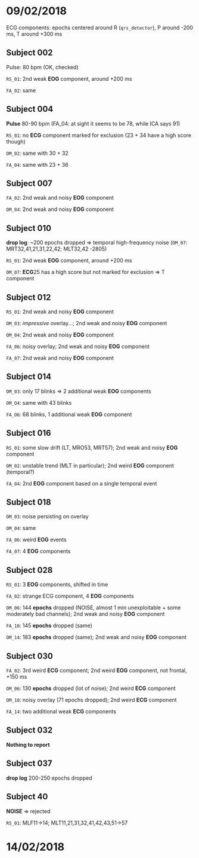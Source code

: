 09/02/2018
==========

ECG components: epochs centered around R (`qrs_detector`), P around -200 ms, T around +300 ms


Subject 002
-----------
Pulse: 80 bpm (OK, checked)

`RS_01`: 2nd weak **EOG** component, around +200 ms

`FA_02`: same


Subject 004
-----------
**Pulse** 80-90 bpm (FA_04: at sight it seems to be 78, while ICA says 91)

`RS_01`: no **ECG** component marked for exclusion (23 + 34 have a high score though)

`OM_02`: same with 30 + 32

`FA_04`: same with 23 + 36


Subject 007
-----------
`FA_02`: 2nd weak and noisy **EOG** component

`OM_04`: 2nd weak and noisy **EOG** component


Subject 010
-----------
**drop log**: ~200 epochs dropped => temporal high-frequency noise (`OM_07`: MRT32,41,21,31,22,42; MLT32,42 -2805)

`RS_01`: 2nd weak **EOG** component, around +200 ms

`OM_07`: **ECG**25 has a high score but not marked for exclusion => T component


Subject 012
-----------
`RS_01`: 2nd weak and noisy **EOG** component

`OM_03`: _impressive_ overlay...; 2nd weak and noisy **EOG** component

`OM_04`: 2nd weak and noisy **EOG** component

`FA_06`: noisy overlay; 2nd weak and noisy **EOG** component

`FA_07`: 2nd weak and noisy **EOG** component


Subject 014
-----------
`OM_03`: only 17 blinks => 2 additional weak **EOG** components

`OM_O4`: same with 43 blinks

`FA_O6`: 68 blinks, 1 additional weak **EOG** component


Subject 016
-----------
`RS_01`: some slow drift (LT, MRO53, MRT57); 2nd weak and noisy **EOG** component

`OM_02`: unstable trend (MLT in particular); 2nd weird **EOG** component (temporal?)

`FA_04`: 2nd **EOG** component based on a single temporal event


Subject 018
-----------
`OM_03`: noise persisting on overlay

`OM_04`: same

`FA_06`: weird **EOG** events

`FA_07`: 4 **EOG** components


Subject 028
-----------
`RS_01`: 3 **EOG** components, shifted in time

`FA_02`: strange ECG component, 4 **EOG** components

`OM_06`: 144 **epochs** dropped (NOISE, almost 1 min unexploitable + some moderately bad channels); 2nd weak and noisy **EOG** component

`FA_10`: 145 **epochs** dropped (same)

`OM_14`: 183 **epochs** dropped (same); 2nd weak and noisy **EOG** component


Subject 030
-----------
`FA_02`: 3rd weird **ECG** component; 2nd weird **EOG** component, not frontal, +150 ms

`OM_06`: 130 **epochs** dropped (lot of noise); 2nd weird **ECG** component

`OM_10`: noisy overlay (71 epochs dropped); 2nd weird **ECG** component

`FA_14`: two additional weak **ECG** components


Subject 032
-----------
**Nothing to report**


Subject 037
-----------
**drop log** 200-250 epochs dropped


Subject 40
----------
**NOISE** => rejected

`RS_01`: MLF11->14; MLT11,21,31,32,41,42,43,51->57


14/02/2018
==========
